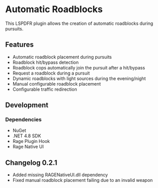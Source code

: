 # Automatic Roadblocks

This LSPDFR plugin allows the creation of automatic roadblocks during pursuits.

## Features

- Automatic roadblock placement during pursuits
- Roadblock hit/bypass detection
- Roadblock cops automatically join the pursuit after a hit/bypass
- Request a roadblock during a pursuit
- Dynamic roadblocks with light sources during the evening/night
- Manual configurable roadblock placement
- Configurable traffic redirection

## Development

### Dependencies

- NuGet
- .NET 4.8 SDK
- Rage Plugin Hook
- Rage Native UI

## Changelog 0.2.1

- Added missing RAGENativeUI.dll dependency
- Fixed manual roadblock placement failing due to an invalid weapon